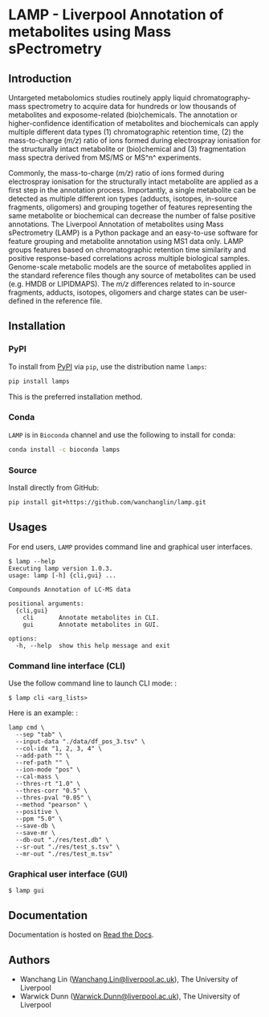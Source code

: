 # LAMP - Liverpool Annotation of metabolites using Mass sPectrometry

## Introduction

Untargeted metabolomics studies routinely apply liquid chromatography-mass
spectrometry to acquire data for hundreds or low thousands of metabolites
and exposome-related (bio)chemicals. The annotation or higher-confidence
identification of metabolites and biochemicals can apply multiple different
data types (1) chromatographic retention time, (2) the mass-to-charge
(*m/z*) ratio of ions formed during electrospray ionisation for the
structurally intact metabolite or (bio)chemical and (3) fragmentation mass
spectra derived from MS/MS or MS^n^ experiments.

Commonly, the mass-to-charge (*m/z*) ratio of ions formed during
electrospray ionisation for the structurally intact metabolite are applied
as a first step in the annotation process. Importantly, a single metabolite
can be detected as multiple different ion types (adducts, isotopes,
in-source fragments, oligomers) and grouping together of features
representing the same metabolite or biochemical can decrease the number of
false positive annotations. The Liverpool Annotation of metabolites using
Mass sPectrometry (LAMP) is a Python package and an easy-to-use software for
feature grouping and metabolite annotation using MS1 data only. LAMP groups
features based on chromatographic retention time similarity and positive
response-based correlations across multiple biological samples. Genome-scale
metabolic models are the source of metabolites applied in the standard
reference files though any source of metabolites can be used (e.g. HMDB or
LIPIDMAPS). The *m/z* differences related to in-source fragments, adducts,
isotopes, oligomers and charge states can be user-defined in the reference
file.

## Installation

### PyPI

To install from [PyPI](https://pypi.org/) via `pip`, use the distribution
name `lamps`:

```bash
pip install lamps
```

This is the preferred installation method.

### Conda

`LAMP` is in `Bioconda` channel and use the following to install for conda:

```bash
conda install -c bioconda lamps
```

### Source

Install directly from GitHub: 

```bash
pip install git+https://github.com/wanchanglin/lamp.git
```

## Usages

For end users, `LAMP` provides command line and graphical user interfaces.

    $ lamp --help
    Executing lamp version 1.0.3.
    usage: lamp [-h] {cli,gui} ...

    Compounds Annotation of LC-MS data

    positional arguments:
      {cli,gui}
        cli       Annotate metabolites in CLI.
        gui       Annotate metabolites in GUI.

    options:
      -h, --help  show this help message and exit

### Command line interface (CLI)

Use the follow command line to launch CLI mode: :

    $ lamp cli <arg_lists>

Here is an example: :

    lamp cmd \
      --sep "tab" \
      --input-data "./data/df_pos_3.tsv" \
      --col-idx "1, 2, 3, 4" \
      --add-path "" \
      --ref-path "" \
      --ion-mode "pos" \
      --cal-mass \
      --thres-rt "1.0" \
      --thres-corr "0.5" \
      --thres-pval "0.05" \
      --method "pearson" \
      --positive \
      --ppm "5.0" \
      --save-db \
      --save-mr \
      --db-out "./res/test.db" \
      --sr-out "./res/test_s.tsv" \
      --mr-out "./res/test_m.tsv"

### Graphical user interface (GUI)

    $ lamp gui

## Documentation

Documentation is hosted on [Read the Docs](https://lamp-liverpool-annotation-of-metabolite-using-mass-spectrometry.readthedocs.io/en/latest/).

## Authors

- Wanchang Lin (<Wanchang.Lin@liverpool.ac.uk>), The University of Liverpool
- Warwick Dunn (<Warwick.Dunn@liverpool.ac.uk>), The University of Liverpool
